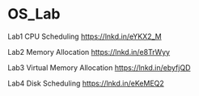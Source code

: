 # OS_Lab

Lab1 CPU Scheduling
https://lnkd.in/eYKX2_M

Lab2 Memory Allocation
https://lnkd.in/e8TrWyy

Lab3 Virtual Memory Allocation
https://lnkd.in/ebyfjQD

Lab4 Disk Scheduling 
https://lnkd.in/eKeMEQ2
